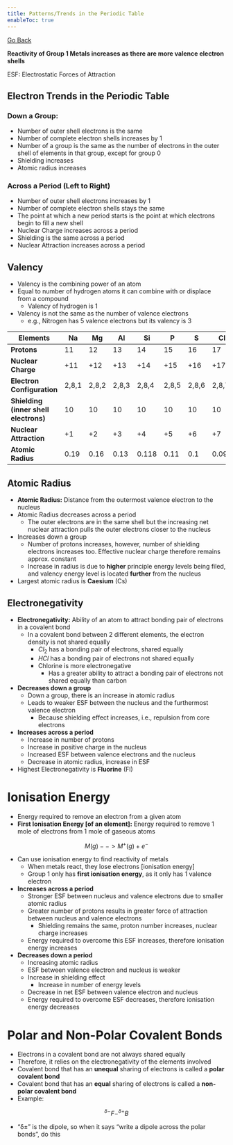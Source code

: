 ```yaml
---
title: Patterns/Trends in the Periodic Table
enableToc: true
---
```


[Go Back](Chemistry/Chemistry.md)

**Reactivity of Group 1 Metals increases as there are more valence electron shells**

ESF: Electrostatic Forces of Attraction

## Electron Trends in the Periodic Table

### Down a Group:

-   Number of outer shell electrons is the same
-   Number of complete electron shells increases by 1
-   Number of a group is the same as the number of electrons in the outer shell of elements in that group, except for group 0
-   Shielding increases
-   Atomic radius increases

### Across a Period (Left to Right)

-   Number of outer shell electrons increases by 1
-   Number of complete electron shells stays the same
-   The point at which a new period starts is the point at which electrons begin to fill a new shell
-   Nuclear Charge increases across a period
-   Shielding is the same across a period
-   Nuclear Attraction increases across a period

## Valency

-   Valency is the combining power of an atom
-   Equal to number of hydrogen atoms it can combine with or displace from a compound
    -   Valency of hydrogen is 1
-   Valency is not the same as the number of valence electrons
    -   e.g., Nitrogen has 5 valence electrons but its valency is 3


| **Elements**                          | Na    | Mg    | Al    | Si    | P     | S     | Cl    | Ar    |
| --------------------------------- | ----- | ----- | ----- | ----- | ----- | ----- | ----- | ----- |
| **Protons**                           | 11    | 12    | 13    | 14    | 15    | 16    | 17    | 18    |
| **Nuclear Charge**                    | +11   | +12   | +13   | +14   | +15   | +16   | +17   | +18   |
| **Electron Configuration**            | 2,8,1 | 2,8,2 | 2,8,3 | 2,8,4 | 2,8,5 | 2,8,6 | 2,8,7 | 2,8,8 |
| **Shielding (inner shell electrons)** | 10    | 10    | 10    | 10    | 10    | 10    | 10    | 10    |
| **Nuclear Attraction**                | +1    | +2    | +3    | +4    | +5    | +6    | +7    | +8    |
| **Atomic Radius**                     | 0.19  | 0.16  | 0.13  | 0.118 | 0.11  | 0.1   | 0.099 | 0.095 |

## Atomic Radius

-   **Atomic Radius:** Distance from the outermost valence electron to the nucleus
-   Atomic Radius decreases across a period
    -   The outer electrons are in the same shell but the increasing net nuclear attraction pulls the outer electrons closer to the nucleus
-   Increases down a group
    -   Number of protons increases, however, number of shielding electrons increases too. Effective nuclear charge therefore remains approx. constant
    -   Increase in radius is due to **higher** principle energy levels being filed, and valency energy level is located **************further************** from the nucleus
-   Largest atomic radius is **************Caesium************** (Cs)

## Electronegativity

-   **************************************Electronegativity:************************************** Ability of an atom to attract bonding pair of electrons in a covalent bond
    -   In a covalent bond between 2 different elements, the electron density is not shared equally
        -   $Cl_2$ has a bonding pair of electrons, shared equally
        -   $HCl$ has a bonding pair of electrons not shared equally
        -   Chlorine is more electronegative
            -   Has a greater ability to attract a bonding pair of electrons not shared equally than carbon
-   **Decreases down a group**
    -   Down a group, there is an increase in atomic radius
    -   Leads to weaker ESF between the nucleus and the furthermost valence electron
        -   Because shielding effect increases, i.e., repulsion from core electrons
-   **Increases across a period**
    -   Increase in number of protons
    -   Increase in positive charge in the nucleus
    -   Increased ESF between valence electrons and the nucleus
    -   Decrease in atomic radius, increase in ESF
-   Highest Electronegativity is **Fluorine** (Fl)

# Ionisation Energy

-   Energy required to remove an electron from a given atom
-   **********************************First Ionisation Energy [of an element]:********************************** Energy required to remove 1 mole of electrons from 1 mole of gaseous atoms

$$ M(g) --> M^+(g) + e^- $$

-   Can use ionisation energy to find reactivity of metals
    -   When metals react, they lose electrons [ionisation energy]
    -   Group 1 only has ************************************first ionisation energy************************************, as it only has 1 valence electron
-   **********************Increases across a period**********************
    -   Stronger ESF between nucleus and valence electrons due to smaller atomic radius
    -   Greater number of protons results in greater force of attraction between nucleus and valence electrons
        -   Shielding remains the same, proton number increases, nuclear charge increases
    -   Energy required to overcome this ESF increases, therefore ionisation energy increases
-   ************Decreases down a period************
    -   Increasing atomic radius
    -   ESF between valence electron and nucleus is weaker
    -   Increase in shielding effect
        -   Increase in number of energy levels
    -   Decrease in net ESF between valence electron and nucleus
    -   Energy required to overcome ESF decreases, therefore ionisation energy decreases

# Polar and Non-Polar Covalent Bonds

-   Electrons in a covalent bond are not always shared equally
-   Therefore, it relies on the electronegativity of the elements involved
-   Covalent bond that has an **************unequal************** sharing of electrons is called a ********************polar covalent bond********************
-   Covalent bond that has an **********equal********** sharing of electrons is called a **********************************************non-polar covalent bond**********************************************
-   Example:

$$ ^{δ-}F-^{δ+}B $$

-   “δ±” is the dipole, so when it says “write a dipole across the polar bonds”, do this